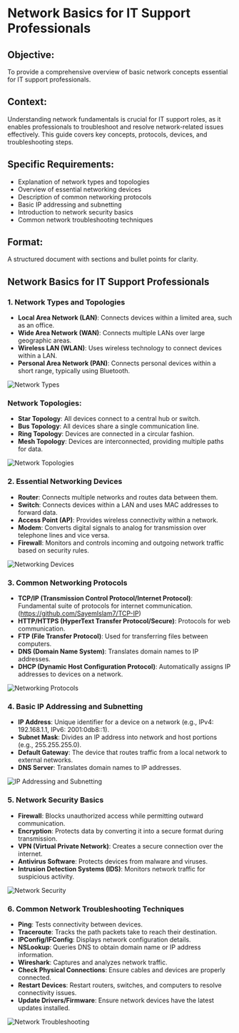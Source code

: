 # Network Basics for IT Support Professionals

## Objective:
To provide a comprehensive overview of basic network concepts essential for IT support professionals.

## Context:
Understanding network fundamentals is crucial for IT support roles, as it enables professionals to troubleshoot and resolve network-related issues effectively. This guide covers key concepts, protocols, devices, and troubleshooting steps.

## Specific Requirements:
- Explanation of network types and topologies
- Overview of essential networking devices
- Description of common networking protocols
- Basic IP addressing and subnetting
- Introduction to network security basics
- Common network troubleshooting techniques

## Format:
A structured document with sections and bullet points for clarity.

## Network Basics for IT Support Professionals

### 1. Network Types and Topologies
- **Local Area Network (LAN)**: Connects devices within a limited area, such as an office.
- **Wide Area Network (WAN)**: Connects multiple LANs over large geographic areas.
- **Wireless LAN (WLAN)**: Uses wireless technology to connect devices within a LAN.
- **Personal Area Network (PAN)**: Connects personal devices within a short range, typically using Bluetooth.

![Network Types](images/network_types.png)

### Network Topologies:
- **Star Topology**: All devices connect to a central hub or switch.
- **Bus Topology**: All devices share a single communication line.
- **Ring Topology**: Devices are connected in a circular fashion.
- **Mesh Topology**: Devices are interconnected, providing multiple paths for data.

![Network Topologies](images/network_topologies.png)

### 2. Essential Networking Devices
- **Router**: Connects multiple networks and routes data between them.
- **Switch**: Connects devices within a LAN and uses MAC addresses to forward data.
- **Access Point (AP)**: Provides wireless connectivity within a network.
- **Modem**: Converts digital signals to analog for transmission over telephone lines and vice versa.
- **Firewall**: Monitors and controls incoming and outgoing network traffic based on security rules.

![Networking Devices](images/networking_devices.png)

### 3. Common Networking Protocols
- **TCP/IP (Transmission Control Protocol/Internet Protocol)**: Fundamental suite of protocols for internet communication.(https://github.com/SayemIslam7/TCP-IP)
- **HTTP/HTTPS (HyperText Transfer Protocol/Secure)**: Protocols for web communication.
- **FTP (File Transfer Protocol)**: Used for transferring files between computers.
- **DNS (Domain Name System)**: Translates domain names to IP addresses.
- **DHCP (Dynamic Host Configuration Protocol)**: Automatically assigns IP addresses to devices on a network.

![Networking Protocols](images/networking_protocols.png)

### 4. Basic IP Addressing and Subnetting
- **IP Address**: Unique identifier for a device on a network (e.g., IPv4: 192.168.1.1, IPv6: 2001:0db8::1).
- **Subnet Mask**: Divides an IP address into network and host portions (e.g., 255.255.255.0).
- **Default Gateway**: The device that routes traffic from a local network to external networks.
- **DNS Server**: Translates domain names to IP addresses.

![IP Addressing and Subnetting](images/ip_addressing_subnetting.png)

### 5. Network Security Basics
- **Firewall**: Blocks unauthorized access while permitting outward communication.
- **Encryption**: Protects data by converting it into a secure format during transmission.
- **VPN (Virtual Private Network)**: Creates a secure connection over the internet.
- **Antivirus Software**: Protects devices from malware and viruses.
- **Intrusion Detection Systems (IDS)**: Monitors network traffic for suspicious activity.

![Network Security](images/network_security.png)

### 6. Common Network Troubleshooting Techniques
- **Ping**: Tests connectivity between devices.
- **Traceroute**: Tracks the path packets take to reach their destination.
- **IPConfig/IFConfig**: Displays network configuration details.
- **NSLookup**: Queries DNS to obtain domain name or IP address information.
- **Wireshark**: Captures and analyzes network traffic.
- **Check Physical Connections**: Ensure cables and devices are properly connected.
- **Restart Devices**: Restart routers, switches, and computers to resolve connectivity issues.
- **Update Drivers/Firmware**: Ensure network devices have the latest updates installed.

![Network Troubleshooting](images/network_troubleshooting.png)





